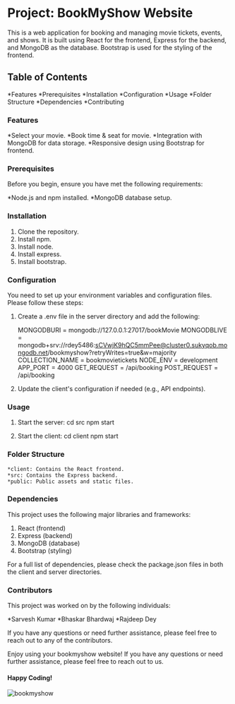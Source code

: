 # Project: BookMyShow Website

This is a web application for booking and managing movie tickets, events, and shows. It is built using React for the frontend, Express for the backend, and MongoDB as the database. Bootstrap is used for the styling of the frontend.

## Table of Contents

*Features
*Prerequisites
*Installation
*Configuration
*Usage
*Folder Structure
*Dependencies
*Contributing

### Features

*Select your movie.
*Book time & seat for movie.
*Integration with MongoDB for data storage.
*Responsive design using Bootstrap for frontend.

### Prerequisites

Before you begin, ensure you have met the following requirements:

*Node.js and npm installed.
*MongoDB database setup.

### Installation

1. Clone the repository.
2. Install npm.
3. Install node.
4. Install express.
5. Install bootstrap.

### Configuration

You need to set up your environment variables and configuration files. Please follow these steps:
1. Create a .env file in the server directory and add the following:

    MONGODBURI = mongodb://127.0.0.1:27017/bookMovie 
    MONGODBLIVE = mongodb+srv://rdey5486:sCVwjK9hQC5mmPee@cluster0.sukyqob.mongodb.net/bookmyshow?retryWrites=true&w=majority
    COLLECTION_NAME = bookmovietickets
    NODE_ENV =  development
    APP_PORT = 4000 
    GET_REQUEST = /api/booking
    POST_REQUEST = /api/booking

2. Update the client's configuration if needed (e.g., API endpoints).

### Usage

1. Start the server:
    cd src
    npm start

2. Start the client:
    cd client
    npm start

### Folder Structure
    
    *client: Contains the React frontend.
    *src: Contains the Express backend.
    *public: Public assets and static files.

### Dependencies

This project uses the following major libraries and frameworks:

1. React (frontend)
2. Express (backend)
3. MongoDB (database)
4. Bootstrap (styling)

For a full list of dependencies, please check the package.json files in both the client and server directories.

### Contributors

This project was worked on by the following individuals:

*Sarvesh Kumar
*Bhaskar Bhardwaj
*Rajdeep Dey

If you have any questions or need further assistance, please feel free to reach out to any of the contributors.



Enjoy using your bookmyshow website! If you have any questions or need further assistance, please feel free to reach out to us.

#### Happy Coding!

![bookmyshow](https://github.com/deevesh11nov/BookmyShow/assets/127090783/9c9d01e5-7dde-4e46-8635-3fe1dd6c453d)
